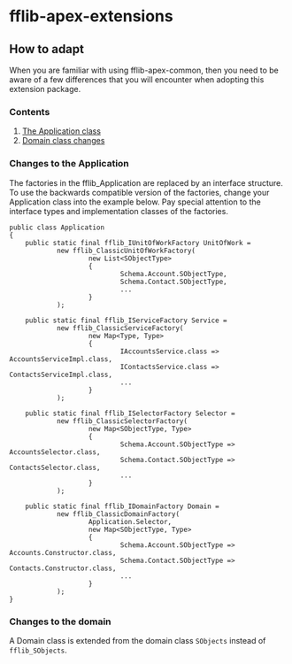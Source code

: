 # fflib-apex-extensions

## How to adapt
When you are familiar with using fflib-apex-common, then you need to be aware of a few differences that you will encounter when adopting this extension package.

### Contents

1. [The Application class](#changes-to-the-application)
1. [Domain class changes](#changes-to-the-domain)

### Changes to the Application
The factories in the fflib_Application are replaced by an interface structure. 
To use the backwards compatible version of the factories, change your Application class into the example below.
Pay special attention to the interface types and implementation classes of the factories. 

```apex
public class Application
{
    public static final fflib_IUnitOfWorkFactory UnitOfWork =
            new fflib_ClassicUnitOfWorkFactory(
                    new List<SObjectType>
                    {
                            Schema.Account.SObjectType,
                            Schema.Contact.SObjectType,
                            ...
                    }
            );

    public static final fflib_IServiceFactory Service =
            new fflib_ClassicServiceFactory(
                    new Map<Type, Type>
                    {
                            IAccountsService.class => AccountsServiceImpl.class,
                            IContactsService.class => ContactsServiceImpl.class,
                            ...
                    }
            );

    public static final fflib_ISelectorFactory Selector =
            new fflib_ClassicSelectorFactory(
                    new Map<SObjectType, Type>
                    {
                            Schema.Account.SObjectType => AccountsSelector.class,
                            Schema.Contact.SObjectType => ContactsSelector.class,
                            ...
                    }
            );

    public static final fflib_IDomainFactory Domain =
            new fflib_ClassicDomainFactory(
                    Application.Selector,
                    new Map<SObjectType, Type>
                    {
                            Schema.Account.SObjectType => Accounts.Constructor.class,
                            Schema.Contact.SObjectType => Contacts.Constructor.class,
                            ...
                    }
            );
}
```


### Changes to the domain
A Domain class is extended from the domain class `SObjects` instead of `fflib_SObjects`.

